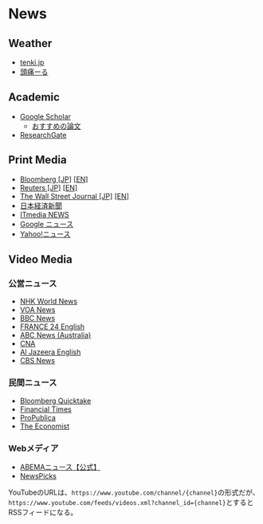 # News
## Weather

- [tenki.jp](https://tenki.jp/)
- [頭痛ーる](https://zutool.jp/)

## Academic

- [Google Scholar](https://scholar.google.com/?authuser=0)
  - [おすすめの論文](https://scholar.google.com/scholar?sciupd=1&authuser=0)
- [ResearchGate](https://www.researchgate.net/)

## Print Media

- [Bloomberg [JP]](https://www.bloomberg.co.jp/) [[EN]](https://www.bloomberg.com/)
- [Reuters [JP]](https://jp.reuters.com/) [[EN]](https://www.reuters.com/)
- [The Wall Street Journal [JP]](https://jp.wsj.com/) [[EN]](https://www.wsj.com/)
- [日本経済新聞](https://www.nikkei.com/)
- [ITmedia NEWS](https://www.itmedia.co.jp/news/)
- [Google ニュース](https://news.google.com/)
- [Yahoo!ニュース](https://news.yahoo.co.jp/)

## Video Media
### 公営ニュース

- [NHK World News](https://www.youtube.com/channel/zUCU6mAi5ZQt5zXiZu5Hr1kRA/videos)
- [VOA News](https://www.youtube.com/channel/zUCVSNOxehfALut52NbkfRBaA/videos)
- [BBC News](https://www.youtube.com/channel/zUC16niRr50-MSBwiO3YDb3RA/videos)
- [FRANCE 24 English](https://www.youtube.com/channel/zUCQfwfsi5VrQ8yKZ-UWmAEFg/videos)
- [ABC News (Australia)](https://www.youtube.com/channel/zUCVgO39Bk5sMo66-6o6Spn6Q/videos)
- [CNA](https://www.youtube.com/channel/zUC83jt4dlz1Gjl58fzQrrKZg/videos)
- [Al Jazeera English](https://www.youtube.com/channel/zUCNye-wNBqNL5ZzHSJj3l8Bg/videos)
- [CBS News](https://www.youtube.com/channel/zUC8p1vwvWtl6T73JiExfWs1g/videos)

### 民間ニュース

- [Bloomberg Quicktake](https://www.youtube.com/channel/zUCUMZ7gohGI9HcU9VNsr2FJQ/videos)
- [Financial Times](https://www.youtube.com/channel/zUCoUxsWakJucWg46KW5RsvPw/videos)
- [ProPublica](https://www.youtube.com/channel/zUCtCL58_DaVdVRmev3yHK7pg/videos)
- [The Economist](https://www.youtube.com/channel/zUC0p5jTq6Xx_DosDFxVXnWaQ/videos)

### Webメディア

- [ABEMAニュース【公式】](https://www.youtube.com/channel/zUCk5a240pQsTVT9CWPnTyIJw/videos)
- [NewsPicks](https://www.youtube.com/channel/zUCfTnJmRQP79C4y_BMF_XrlA/videos)

YouTubeのURLは、`https://www.youtube.com/channel/{channel}`の形式だが、
`https://www.youtube.com/feeds/videos.xml?channel_id={channel}`とするとRSSフィードになる。
